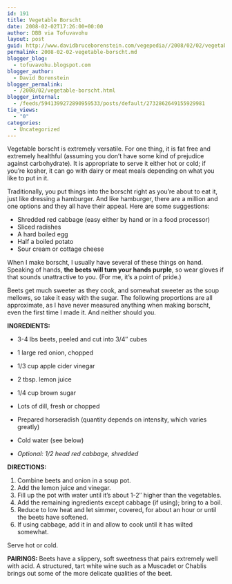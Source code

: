 ```yaml
---
id: 191
title: Vegetable Borscht
date: 2008-02-02T17:26:00+00:00
author: DBB via Tofuvavohu
layout: post
guid: http://www.davidbruceborenstein.com/vegepedia//2008/02/02/vegetable-borscht/
permalink: 2008-02-02-vegetable-borscht.md
blogger_blog:
  - tofuvavohu.blogspot.com
blogger_author:
  - David Borenstein
blogger_permalink:
  - /2008/02/vegetable-borscht.html
blogger_internal:
  - /feeds/5941399272890959533/posts/default/2732862649155929981
tie_views:
  - "0"
categories:
  - Uncategorized
---
```

Vegetable borscht is extremely versatile. For one thing, it is fat free and extremely healthful (assuming you don&#8217;t have some kind of prejudice against carbohydrate). It is appropriate to serve it either hot or cold; if you&#8217;re kosher, it can go with dairy or meat meals depending on what you like to put in it.

Traditionally, you put things into the borscht right as you&#8217;re about to eat it, just like dressing a hamburger. And like hamburger, there are a million and one options and they all have their appeal. Here are some suggestions: 

  * Shredded red cabbage (easy either by hand or in a food processor)
  * Sliced radishes
  * A hard boiled egg
  * Half a boiled potato
  * Sour cream or cottage cheese

When I make borscht, I usually have several of these things on hand. Speaking of hands, <span style="font-weight: bold;">the beets will turn your hands purple</span>, so wear gloves if that sounds unattractive to you. (For me, it&#8217;s a point of pride.)

Beets get much sweeter as they cook, and somewhat sweeter as the soup mellows, so take it easy with the sugar. The following proportions are all approximate, as I have never measured anything when making borscht, even the first time I made it. And neither should you.

<span style="font-weight: bold;">INGREDIENTS:<br /></span> 

  * 3-4 lbs beets, peeled and cut into 3/4&#8243; cubes
  * 1 large red onion, chopped
  * 1/3 cup apple cider vinegar
  * 2 tbsp. lemon juice
  * 1/4 cup brown sugar
  * Lots of dill, fresh or chopped
  * Prepared horseradish (quantity depends on intensity, which varies greatly)
  * Cold water (see below)

  * <span style="font-style: italic;">Optional: 1/2 head red cabbage, shredded</span>

<span style="font-weight: bold;">DIRECTIONS:</span> 

  1. Combine beets and onion in a soup pot.
  2. Add the lemon juice and vinegar.
  3. Fill up the pot with water until it&#8217;s about 1-2&#8243; higher than the vegetables.
  4. Add the remaining ingredients except cabbage (if using); bring to a boil.
  5. Reduce to low heat and let simmer, covered, for about an hour or until the beets have softened.
  6. If using cabbage, add it in and allow to cook until it has wilted somewhat.

Serve hot or cold.

<span style="font-weight: bold;">PAIRINGS: </span>Beets have a slippery, soft sweetness that pairs extremely well with acid. A structured, tart white wine such as a Muscadet or Chablis brings out some of the more delicate qualities of the beet.
